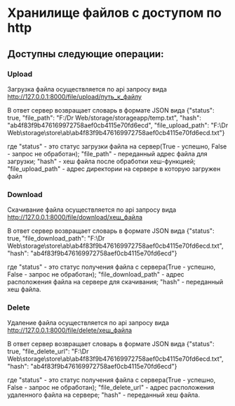 # Хранилище файлов с доступом по http

## Доступны следующие операции:

### Upload ###

Загрузка файла осуществляется по api запросу вида http://127.0.0.1:8000/file/upload/путь_к_файлу

В ответ сервер возвращает словарь в формате JSON вида {"status": true, "file_path": "F:/Dr Web/storage/storageapp/temp.txt", "hash": "ab4f83f9b476169972758aef0cb4115e70fd6ecd", "file_upload_path": "F:\\Dr Web\\storage\\store\\ab\\ab4f83f9b476169972758aef0cb4115e70fd6ecd.txt"}

где "status" - это статус загрузки файла на сервер(True - успешно, False - запрос не обработан); "file_path" - переданный адрес файла для загрузки; "hash" - хеш файла после обработки хеш-функцией; "file_upload_path" - адрес директории на сервере в которую загружен файл

### Download ###

Скачивание файла осуществляется по api запросу вида http://127.0.0.1:8000/file/download/хеш_файла

В ответ сервер возвращает словарь в формате JSON вида {"status": true, "file_download_path": "F:\\Dr Web\\storage\\store\\ab\\ab4f83f9b476169972758aef0cb4115e70fd6ecd.txt", "hash": "ab4f83f9b476169972758aef0cb4115e70fd6ecd"}

где "status" - это статус получения файла с сервера(True - успешно, False - запрос не обработан); "file_download_path" - адрес расположения файла на сервере для скачивания; "hash" - переданный хеш файла.

### Delete ###

Удаление файла осуществляется по api запросу вида http://127.0.0.1:8000/file/delete/хеш_файла

В ответ сервер возвращает словарь в формате JSON вида {"status": true, "file_delete_url": "F:\\Dr Web\\storage\\store\\ab\\ab4f83f9b476169972758aef0cb4115e70fd6ecd.txt", "hash": "ab4f83f9b476169972758aef0cb4115e70fd6ecd"}

где "status" - это статус получения файла с сервера(True - успешно, False - запрос не обработан); "file_delete_url" - адрес расположения удаленного файла на сервере; "hash" - переданный хеш файла.
